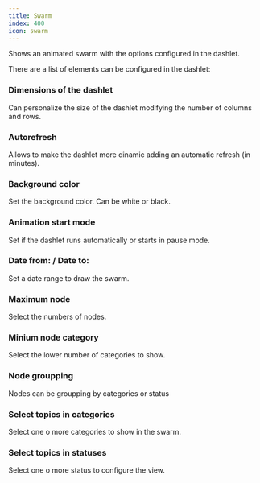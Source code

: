 ```yaml
---
title: Swarm
index: 400
icon: swarm
---
```


Shows an animated swarm with the options configured in the dashlet.

There are a list of elements can be configured in the dashlet:


### Dimensions of the dashlet

Can personalize the size of the dashlet modifying the number of columns and rows.


### Autorefresh

Allows to make the dashlet more dinamic adding an automatic refresh (in minutes).


###  Background color

Set the background color. Can be white or black.


### Animation start mode

Set if the dashlet runs automatically or starts in pause mode.


### Date from: / Date to:

Set a date range to draw the swarm.


### Maximum node

Select the numbers of nodes.


### Minium node category

Select the lower number of categories to show.


### Node groupping

Nodes can be groupping by categories or status



### Select topics in categories

Select one o more categories to show in the swarm.


### Select topics in statuses

Select one o more status to configure the view.
